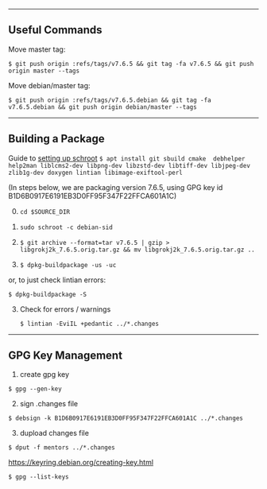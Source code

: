 ----------------
Useful Commands
----------------

Move master tag:

`$ git push origin :refs/tags/v7.6.5 && git tag -fa v7.6.5 && git push origin master --tags`


Move debian/master tag:

`$ git push origin :refs/tags/v7.6.5.debian && git tag -fa v7.6.5.debian && git push origin debian/master --tags`

------------------
Building a Package
------------------

Guide to [setting up schroot](https://wiki.debian.org/Packaging/Pre-Requisites)
`$ apt install git sbuild cmake  debhelper help2man liblcms2-dev libpng-dev libzstd-dev libtiff-dev libjpeg-dev zlib1g-dev doxygen lintian libimage-exiftool-perl`


(In steps below, we are packaging version 7.6.5, using GPG key id
B1D6B0917E6191EB3D0FF95F347F22FFCA601A1C)

0. `cd $SOURCE_DIR`

1. `sudo schroot -c debian-sid`

2. `$ git archive --format=tar v7.6.5 | gzip > libgrokj2k_7.6.5.orig.tar.gz && mv libgrokj2k_7.6.5.orig.tar.gz ..`

3. `$ dpkg-buildpackage -us -uc`

or, to just check lintian errors:

   `$ dpkg-buildpackage -S`

3. Check for errors / warnings

   `$ lintian -EviIL +pedantic ../*.changes`
   
   
------------------
GPG Key Management
------------------

1. create gpg key

`$ gpg --gen-key`

2. sign .changes file

`$ debsign -k B1D6B0917E6191EB3D0FF95F347F22FFCA601A1C ../*.changes`

3. dupload changes file

`$ dput -f mentors ../*.changes`

https://keyring.debian.org/creating-key.html

`$ gpg --list-keys`
